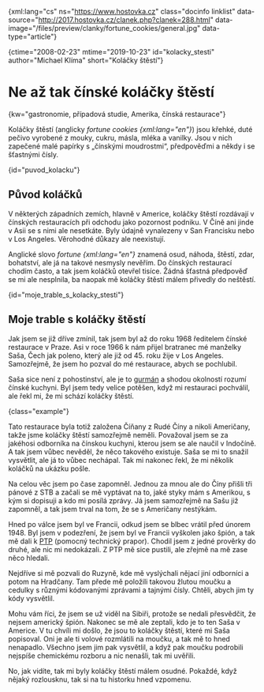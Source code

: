 
{xml:lang="cs" ns="https://www.hostovka.cz" class="docinfo linklist" data-source="http://2017.hostovka.cz/clanek.php?clanek=288.html" data-image="/files/preview/clanky/fortune_cookies/general.jpg" data-type="article"}

{ctime="2008-02-23" mtime="2019-10-23" id="kolacky_stesti" author="Michael Klíma" short="Koláčky štěstí"}

# Ne až tak čínské koláčky štěstí

{kw="gastronomie, případová studie, Amerika, čínská restaurace"}

Koláčky štěstí (anglicky _fortune cookies {xml:lang="en"}_) jsou křehké, duté pečivo vyrobené z mouky, cukru, másla, mléka a vanilky. Jsou v nich zapečené malé papírky s „čínskými moudrostmi“, předpověďmi a někdy i se šťastnými čísly.

{id="puvod_kolacku"}

## Původ koláčků

V některých západních zemích, hlavně v Americe, koláčky štěstí rozdávají v čínských restauracích při odchodu jako pozornost podniku. V Číně ani jinde v Asii se s nimi ale nesetkáte. Byly údajně vynalezeny v San Francisku nebo v Los Angeles. Věrohodné důkazy ale neexistují.

Anglické slovo _fortune {xml:lang="en"}_ znamená osud, náhoda, štěstí, zdar, bohatství, ale já na takové nesmysly nevěřím. Do čínských restaurací chodím často, a tak jsem koláčků otevřel tisíce. Žádná šťastná předpověď se mi ale nesplnila, ba naopak mě koláčky štěstí málem přivedly do neštěstí.

{id="moje\_trable\_s\_kolacky\_stesti"}

## Moje trable s koláčky štěstí

Jak jsem se již dříve zmínil, tak jsem byl až do roku 1968 ředitelem čínské restaurace v Praze. Asi v roce 1966 k nám přijel bratranec mé manželky Saša, Čech jak poleno, který ale již od 45. roku žije v Los Angeles. Samozřejmě, že jsem ho pozval do mé restaurace, abych se pochlubil.

Saša sice není z pohostinství, ale je to [gurmán][1] a shodou okolností rozumí čínské kuchyni. Byl jsem tedy velice potěšen, když mi restauraci pochválil, ale řekl mi, že mi schází koláčky štěstí.

{class="example"}

Tato restaurace byla totiž založena Číňany z Rudé Číny a nikoli Američany, takže jsme koláčky štěstí samozřejmě neměli. Považoval jsem se za jakéhosi odborníka na čínskou kuchyni, kterou jsem se ale naučil v Indočíně. A tak jsem vůbec nevěděl, že něco takového existuje. Saša se mi to snažil vysvětlit, ale já to vůbec nechápal. Tak mi nakonec řekl, že mi několik koláčků na ukázku pošle.

Na celou věc jsem po čase zapomněl. Jednou za mnou ale do Číny přišli tři pánové z STB a začali se mě vyptávat na to, jaké styky mám s Amerikou, s kým si dopisuji a kdo mi posílá zprávy. Já jsem samozřejmě na Sašu již zapomněl, a tak jsem trval na tom, že se s Američany nestýkám.

Hned po válce jsem byl ve Francii, odkud jsem se blbec vrátil před únorem 1948. Byl jsem v podezření, že jsem byl ve Francii vyškolen jako špión, a tak mě dali k [PTP][2] (pomocný technický prapor). Chodil jsem z jedné prověrky do druhé, ale nic mi nedokázali. Z PTP mě sice pustili, ale zřejmě na mě zase něco hledali.

Nejdříve si mě pozvali do Ruzyně, kde mě vyslýchali nějací jiní odborníci a potom na Hradčany. Tam přede mě položili takovou žlutou moučku a cedulky s různými kódovanými zprávami a tajnými čísly. Chtěli, abych jim ty kódy vysvětlil.

Mohu vám říci, že jsem se už viděl na Sibiři, protože se nedali přesvědčit, že nejsem americký špión. Nakonec se mě ale zeptali, kdo je to ten Saša v Americe. V tu chvíli mi došlo, že jsou to koláčky štěstí, které mi Saša popisoval. Oni je ale ti volové rozmlátili na moučku, a tak mě to hned nenapadlo. Všechno jsem jim pak vysvětlil, a když pak moučku podrobili nejspíše chemickému rozboru a nic nenašli, tak mi uvěřili.

No, jak vidíte, tak mi byly koláčky štěstí málem osudné. Pokaždé, když nějaký rozlousknu, tak si na tu historku hned vzpomenu.

 [1]: /gastronomove#gurman
 [2]: http://www.totalita.cz/vysvetlivky/ptp.php

